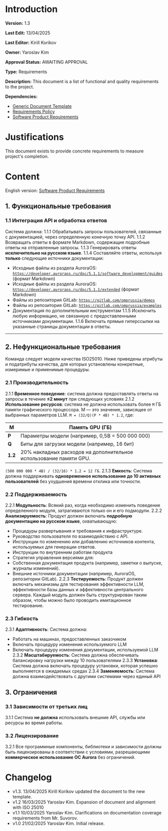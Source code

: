 # Introduction

**Version:** 1.3

**Last Edit:** 13/04/2025

**Last Editor:** Kirill Korikov

**Owner:** Yaroslav Kim

**Approval Status:** AWAITING APPROVAL

**Type:** Requirements

**Description:** This document is a list of functional and quality requirements to the project.

**Dependencies:**
 - [Generic Document Template](<../../../DocumentTemplates/EN/Generic Document Template.md>)
 - [Requirements Policy](<../../EN/Requirements/Requirements Policy.md>)
 - [Software Product Requirements](<Context and Requirements Management/EN/Requirements/Software Product Requirements.md>)

# Justifications
This document exists to provide concrete requirements to measure project's completion.

# Content

English version: [Software Product Requirements](<Context and Requirements Management/EN/Requirements/Software Product Requirements.md>)

## 1. Функциональные требования

### 1.1 Интеграция API и обработка ответов
Система должна:
1.1.1 Обрабатывать запросы пользователей, связанные с документацией, через определенную конечную точку API.
1.1.2 Возвращать ответы в формате Markdown, содержащие подробные ответы на отправленные запросы.
1.1.3 Генерировать ответы **исключительно на русском языке**.
1.1.4 Составляйте ответы, используя **только** следующие источники документации:
- Исходные файлы из раздела AuroraOS: [`https://developer.auroraos.ru/doc/5.1.1/software_development/guides`](https://developer.auroraos.ru/doc/5.1.1/software_development/guides) (формат Markdown)
- Исходные файлы из раздела AuroraOS: [`https://developer.auroraos.ru/doc/5.1.1/extended`](https://developer.auroraos.ru/doc/5.1.1/extended) (формат Markdown)
- Файлы из репозитория GitLab: [`https://gitlab.com/omprussia/demos`](https://gitlab.com/omprussia/demos)
- Файлы из репозитория GitLab: [`https://gitlab.com/omprussia/examples`](https://gitlab.com/omprussia/examples)
- Документация по дополнительным инструментам
1.1.5 Исключить любую информацию, не связанную с предоставленными источниками документации.
1.1.6 Включать прямые гиперссылки на указанные страницы документации в ответы.

---

## 2. Нефункциональные требования
Команда следует модели качества ISO25010. Ниже приведены атрибуты и податрибуты качества, для которых установлены конкретные, измеримые и применимые процедуры.
### 2.1 Производительность
2.1.1 **Временное поведение**: система должна предоставлять ответы на запросы в течение **≤2 минут** при следующих условиях
2.1.2 **Использование ресурсов**: система не должна использовать более `M` ГБ памяти графического процессора. M — это значение, зависящее от выбранных параметров LLM. `M = (32/Q)(P * 4B) * 1.2`, где:

| **M** | Память GPU (ГБ) |
| ------- | --------------------------------------------- |
| **P** | Параметры модели (например, 0,5B = 500 000 000) |
| **Q** | Биты для загрузки модели (например, 16 бит) |
| **1.2** | 20% накладных расходов на дополнительное использование памяти GPU. |
`(500 000 000 * 4B) / (32/16) * 1.2 = 12 ГБ`.
2.1.3 **Емкость**: Система должна поддерживать **одновременное использование до 10 активных пользователей** без ухудшения времени отклика или точности.

### 2.2 Поддерживаемость
2.2.1 **Модульность**: Всякий раз, когда необходимо изменить поведение определенного модуля, затрагиваются только он и его подмодули.
2.2.2 **Анализируемость**: Продукт должен включать **подробную документацию на русском языке**, охватывающую:
- Процедуры развертывания и требования к инфраструктуре.
- Руководство пользователя по взаимодействию с API.
- Инструкции по изменению или добавлению источников контента, используемых для генерации ответов.
- Инструкции по внутренним работам продукта
- Стратегия управления версиями для:
- Собственная документация продукта (например, заметки о выпуске, журналы изменений).
- Внешние источники документации (например, AuroraOS, репозитории GitLab).
2.2.3 **Тестируемость**: Продукт должен включать механизмы для тестирования эффективности LLM, эффективности базы данных и эффективности центрального сервера. Каждый модуль должен быть структурирован таким образом, чтобы можно было проводить имитационное тестирование.

### 2.3 Гибкость
2.3.1 **Адаптивность**: Система должна:
- Работать на машинах, предоставленных заказчиком
- Включать процедуру изменения используемого LLM
- Включать процедуру изменения документации, используемой LLM
2.3.2 **Масштабируемость**: Система должна обеспечивать балансировку нагрузки между 10 пользователями
2.3.3 **Установка**: Система должна включать процедуру установки, которая успешно выполняется в ожидаемых средах
2.3.4 **Заменяемость**: Система должна взаимодействовать с другими системами через единый API


## 3. Ограничения

### 3.1 Зависимости от третьих лиц
3.1.1 Система **не должна** использовать внешние API, службы или ресурсы во время работы.

### 3.2 Лицензирование
3.2.1 Все программные компоненты, библиотеки и зависимости должны быть лицензированы в соответствии с условиями, разрешающими **коммерческое использование ОС Aurora** без ограничений.

# Changelog
- v1.3. 13/04/2025 Kirill Korikov updated the document to the new template.
- v1.2 16/03/2025 Yaroslav Kim. Expansion of document and alignment with ISO 25010
- v1.1 10/03/2025 Yaroslav Kim. Clarifications on documentation coverage requirements from Mr. Suvorov.
- v1.0 21/02/2025 Yaroslav Kim. Initial release.